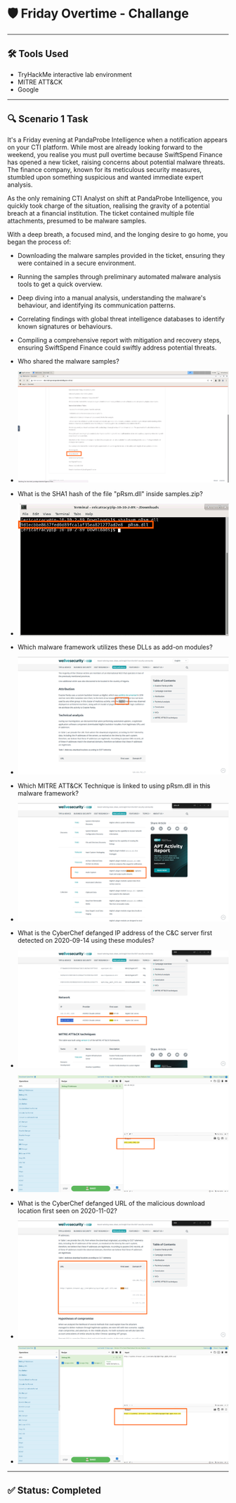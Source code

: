 # 🛡️ Friday Overtime - Challange
---

## 🛠️ Tools Used
  - TryHackMe interactive lab environment
  - MITRE ATT&CK
  - Google
---
## 🔍 Scenario 1 Task 

It's a Friday evening at PandaProbe Intelligence when a notification appears on your CTI platform. While most are already looking forward to the weekend, you realise you must pull overtime because SwiftSpend Finance has opened a new ticket, raising concerns about potential malware threats. The finance company, known for its meticulous security measures, stumbled upon something suspicious and wanted immediate expert analysis.

As the only remaining CTI Analyst on shift at PandaProbe Intelligence, you quickly took charge of the situation, realising the gravity of a potential breach at a financial institution. The ticket contained multiple file attachments, presumed to be malware samples.

With a deep breath, a focused mind, and the longing desire to go home, you began the process of:

- Downloading the malware samples provided in the ticket, ensuring they were contained in a secure environment.
- Running the samples through preliminary automated malware analysis tools to get a quick overview.
- Deep diving into a manual analysis, understanding the malware's behaviour, and identifying its communication patterns.
- Correlating findings with global threat intelligence databases to identify known signatures or behaviours.
- Compiling a comprehensive report with mitigation and recovery steps, ensuring SwiftSpend Finance could swiftly address potential threats.

- Who shared the malware samples?
- ![Friday Test Answer](../images/FridayOvertime/FridayOvertime-task-1.png)
- What is the SHA1 hash of the file "pRsm.dll" inside samples.zip?
- ![Friday Test Answer](../images/FridayOvertime/FridayOvertime-task-2.png)
- Which malware framework utilizes these DLLs as add-on modules?
- ![Friday Test Answer](../images/FridayOvertime/FridayOvertime-task-3.png)
- Which MITRE ATT&CK Technique is linked to using pRsm.dll in this malware framework?
- ![Friday Test Answer](../images/FridayOvertime/FridayOvertime-task-4.png)
- What is the CyberChef defanged IP address of the C&C server first detected on 2020-09-14 using these modules?
- ![Friday Test Answer](../images/FridayOvertime/FridayOvertime-task-7.png)
- ![Friday Test Answer](../images/FridayOvertime/FridayOvertime-task-8.png)
- What is the CyberChef defanged URL of the malicious download location first seen on 2020-11-02?
- ![Friday Test Answer](../images/FridayOvertime/FridayOvertime-task-5.png)
- ![Friday Test Answer](../images/FridayOvertime/FridayOvertime-task-6.png)

---
## ✅ Status: Completed

